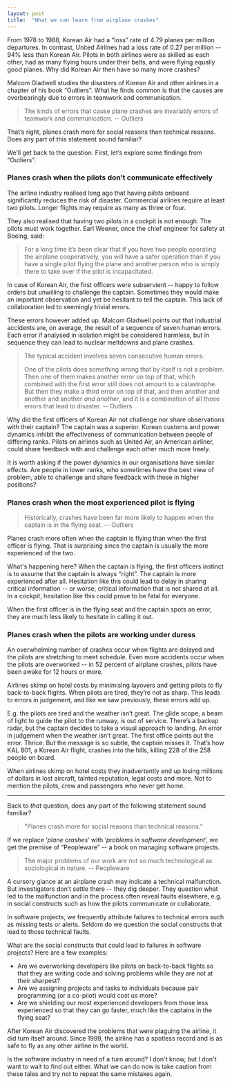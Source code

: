 ```yaml
---
layout: post
title:  "What we can learn from airplane crashes"
---
```

From 1978 to 1988, Korean Air had a “loss” rate of 4.79 planes per million departures.
In contrast, United Airlines had a loss rate of 0.27 per million -- 94% less than Korean Air. 
Pilots in both airlines were as skilled as each other, 
had as many flying hours under their belts, and were flying equally good planes. 
Why did Korean Air then have so many more crashes?

Malcom Gladwell studies the disasters of Korean Air 
and other airlines in a chapter of his book “Outliers”. 
What he finds common is that the causes are overbearingly due to errors in teamwork and communication.

> The kinds of errors that cause plane crashes are invariably errors of teamwork and communication. -- Outliers

That’s right, planes crash more for social reasons than technical reasons. 
Does any part of this statement sound familiar?

We’ll get back to the question. 
First, let’s explore some findings from “Outliers”.

### Planes crash when the pilots don’t communicate effectively

The airline industry realised long ago that having _pilots_
onboard significantly reduces the risk of disaster. 
Commercial airlines require at least two pilots. 
Longer flights may require as many as three or four.

They also realised that having two pilots in a cockpit is not enough. 
The pilots must work together. 
Earl Weener, once the chief engineer for safety at Boeing, said:

> For a long time it’s been clear that if you have two people operating the airplane cooperatively, 
> you will have a safer operation than if you have a single pilot flying the plane 
> and another person who is simply there to take over if the pilot is incapacitated.

In case of Korean Air, the first officers
were subservient -- happy to follow orders but unwilling to challenge the captain. 
Sometimes they would make an important observation
and yet be hesitant to tell the captain. 
This lack of collaboration led to seemingly trivial errors.

These errors however added up. 
Malcom Gladwell points out that industrial accidents are, 
on average, the result of a sequence of seven human errors. 
Each error if analysed in isolation might be considered harmless,
but in sequence they can lead to nuclear meltdowns and plane crashes.

> The typical accident involves seven consecutive human errors.
> 
> One of the pilots does something wrong that by itself is not a problem.
> Then one of them makes another error on top of that,
> which combined with the first error still does not amount to a catastrophe.
> But then they make a third error on top of that, and then another
> and another and another _and another_, and it is a combination of all those errors
> that lead to disaster. -- Outliers

Why did the first officers of Korean Air 
not challenge nor share observations with their captain? 
The captain was a superior. 
Korean customs and power dynamics inhibit 
the effectiveness of communication between people of differing ranks. 
Pilots on airlines such as United Air, an American airliner, 
could share feedback with and challenge each other much more freely.

It is worth asking if the power dynamics in our organisations
have similar effects. Are people in lower ranks,
who sometimes have the best view of problem,
able to challenge and share feedback with those in higher positions?

### Planes crash when the most experienced pilot is flying

> Historically, crashes have been far more likely to happen
> when the captain is in the flying seat. -- Outliers

Planes crash more often when the captain is flying 
than when the first officer is flying. That is surprising
since the captain is usually the more experienced of the two.

What's happening here? When the captain is flying, 
the first officers instinct is to assume that the captain is always “right”.
The captain is more experienced after all.
Hesitation like this could lead to delay in sharing critical information --
or worse, critical information that is not shared at all.
In a cockpit, hesitation like this could prove to be fatal for everyone.

When the first officer is in the flying seat and the captain spots an error,
they are much less likely to hesitate in calling it out.

### Planes crash when the pilots are working under duress

An overwhelming number of crashes occur when flights 
are delayed and the pilots are stretching to meet schedule. 
Even more accidents occur when the pilots are overworked -- 
in 52 percent of airplane crashes, 
pilots have been awake for 12 hours or more.

Airlines skimp on hotel costs by minimising layovers 
and getting pilots to fly back-to-back flights. 
When pilots are tired, they’re not as sharp.
This leads to errors in judgement, and like we saw previously, 
these errors add up. 

E.g. the pilots are tired and the weather isn’t great. 
The glide scope, a beam of light to guide the pilot to the runway, 
is out of service. There’s a backup radar, 
but the captain decides to take a visual approach to landing. 
An error in judgement when the weather isn’t great. 
The first office points out the error. Thrice. 
But the message is so subtle, the captain misses it. 
That’s how KAL 801, a Korean Air flight, crashes into the hills, 
killing 228 of the 258 people on board.

When airlines skimp on hotel costs
they inadvertently end up losing millions of dollars in lost aircraft, 
tainted reputation, legal costs and more. 
Not to mention the pilots, crew and passengers who never get home.

---

Back to _that_ question, 
does any part of the following statement sound familiar?

> "Planes crash more for social reasons than technical reasons."

If we replace ‘_plane crashes_’ with ‘_problems in software development_’, 
we get the premise of “Peopleware” -- a book on managing software projects.

> The major problems of our work are not so much 
> technological as sociological in nature. -- Peopleware

A cursory glance at an airplane crash may indicate a technical malfunction. 
But investigators don’t settle there -- they dig deeper. 
They question what led to the malfunction 
and in the process often reveal faults elsewhere,
e.g. in social constructs such as how the pilots communicate or collaborate.

In software projects, we frequently attribute failures 
to technical errors such as missing tests or alerts. 
Seldom do we question the social constructs that lead to those technical faults.

What are the social constructs that could lead to failures in software projects? 
Here are a few examples:

- Are we overworking developers like pilots on back-to-back flights 
so that they are writing code and solving problems while they are not at their sharpest? 
- Are we assigning projects and tasks to individuals 
because pair programming (or a co-pilot) would cost us more? 
- Are we shielding our most experienced developers from 
those less experienced so that they can go faster, 
much like the captains in the flying seat?

After Korean Air discovered the problems that were plaguing the airline, 
it did turn itself around. Since 1999, the airline has a spotless record 
and is as safe to fly as any other airline in the world.

Is the software industry in need of a turn around?
I don't know, but I don't want to wait to find out either.
What we can do now is take caution from these tales
and try not to repeat the same mistakes again.
